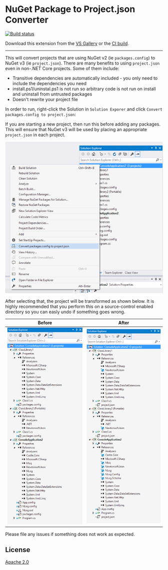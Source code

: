 # NuGet Package to Project.json Converter

[![Build status](https://ci.appveyor.com/api/projects/status/q1mkuttpcf3a3c03?svg=true)](https://ci.appveyor.com/project/twsouthwick/nugetpackageconfigconverter)

Download this extension from the [VS Gallery](https://visualstudiogallery.msdn.microsoft.com/8e8e8c73-e874-4180-9a44-1c9ebffd308d) or the [CI build](http://vsixgallery.com/extension/NuGetPackageConfigConverter.Taylor%20Southwick.dd0141da-d26f-4013-8b78-72723a313486/).

---------------------------------------

This will convert projects that are using NuGet v2 (ie `packages.config`) to NuGet v3 (ie `project.json`). There are many benefits
to using `project.json` even in non-.NET Core projects. Some of them include:

- Transitive dependencies are automatically included - you only need to include the dependencies you need
- install.ps1/uninstal.ps1 is not run so arbitrary code is not run on install and uninstall from untrusted packages
- Doesn't rewrite your project file

In order to run, right-click the Solution in `Solution Exporer` and click `Convert packages.config to project.json`: 

If you are starting a new project, then run this before adding any packages. This will ensure that NuGet v3 will be used by placing an appropriate `project.json` in each project.

![Invocation](docs/assets/readme/invoke.png)

After selecting that, the project will be transformed as shown below. It is highly recommended that you perform this on a source-control enabled
directory so you can easly undo if something goes wrong.

|  Before                                   | After                                   |
|-------------------------------------------|-----------------------------------------|
| ![Before](docs/assets/readme/before.png) | ![After](docs/assets/readme/after.png) |

Please file any issues if something does not work as expected.

## License
[Apache 2.0](LICENSE)